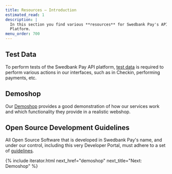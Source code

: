 ```yaml
---
title: Resources – Introduction
estimated_read: 1
description: |
  In this section you find various **resources** for Swedbank Pay's API
  Platform.
menu_order: 700
---
```


## Test Data

To perform tests of the Swedbank Pay API platform, [test data][test-data] is
required to perform various actions in our interfaces, such as in Checkin,
performing payments, etc.

## Demoshop

Our [Demoshop][demoshop] provides a good demonstration of how our services work
and which functionality they provide in a realistic webshop.

## Open Source Development Guidelines

All Open Source Software that is developed in Swedbank Pay's name, and under our
control, including this very Developer Portal, must adhere to a set of
[guidelines][guidelines].

{% include iterator.html next_href="demoshop"
                         next_title="Next: Demoshop" %}

[test-data]: test-data
[demoshop]: demoshop
[guidelines]: development-guidelines

